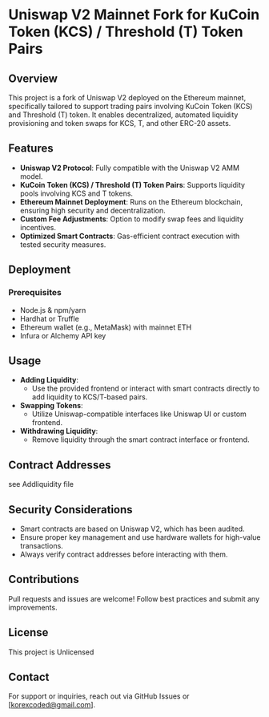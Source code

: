 # Uniswap V2 Mainnet Fork for KuCoin Token (KCS) / Threshold (T) Token Pairs

## Overview
This project is a fork of Uniswap V2 deployed on the Ethereum mainnet, specifically tailored to support trading pairs involving KuCoin Token (KCS) and Threshold (T) token. It enables decentralized, automated liquidity provisioning and token swaps for KCS, T, and other ERC-20 assets.

## Features
- **Uniswap V2 Protocol**: Fully compatible with the Uniswap V2 AMM model.
- **KuCoin Token (KCS) / Threshold (T) Token Pairs**: Supports liquidity pools involving KCS and T tokens.
- **Ethereum Mainnet Deployment**: Runs on the Ethereum blockchain, ensuring high security and decentralization.
- **Custom Fee Adjustments**: Option to modify swap fees and liquidity incentives.
- **Optimized Smart Contracts**: Gas-efficient contract execution with tested security measures.

## Deployment
### Prerequisites
- Node.js & npm/yarn
- Hardhat or Truffle
- Ethereum wallet (e.g., MetaMask) with mainnet ETH
- Infura or Alchemy API key


## Usage
- **Adding Liquidity**:
  - Use the provided frontend or interact with smart contracts directly to add liquidity to KCS/T-based pairs.
- **Swapping Tokens**:
  - Utilize Uniswap-compatible interfaces like Uniswap UI or custom frontend.
- **Withdrawing Liquidity**:
  - Remove liquidity through the smart contract interface or frontend.

## Contract Addresses
see Addliquidity file

## Security Considerations
- Smart contracts are based on Uniswap V2, which has been audited.
- Ensure proper key management and use hardware wallets for high-value transactions.
- Always verify contract addresses before interacting with them.

## Contributions
Pull requests and issues are welcome! Follow best practices and submit any improvements.

## License
This project is Unlicensed 

## Contact
For support or inquiries, reach out via GitHub Issues or [korexcoded@gmail.com].

